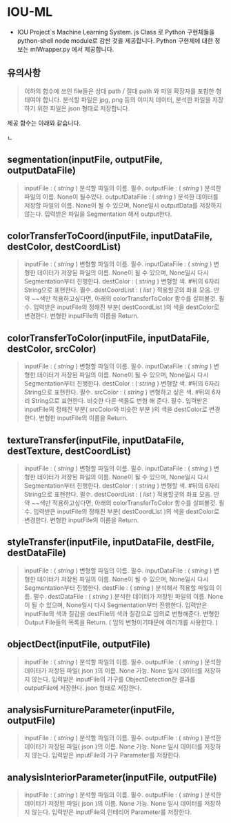# IOU-ML
- IOU Project`s Machine Learning System.
js Class 로 Python 구현체들을 python-shell node module로 감싼 것을 제공합니다. Python 구현체에 대한 정보는 mlWrapper.py 에서 제공합니다.

## 유의사항
> 이하의 함수에 쓰인 file들은 상대 path / 절대 path 와 파일 확장자를 포함한 형태여야 합니다.
> 분석할 파일은 jpg, png 등의 이미지 데이터, 분석한 파일을 저장하기 위한 파일은 json 형태로 저장합니다.

제공 함수는 아래와 같습니다.

ㄴ
## segmentation(inputFile, outputFile, outputDataFile) 
> inputFile : ( *string* ) 분석할 파일의 이름. 필수.
> outputFile : ( *string* ) 분석한 파일의 이름. None이 될수있다.
> outputDataFile : ( *string* ) 분석한 데이터를 저장할 파일의 이름. 
    None이 될 수 있으며, None일시 outputData를 저장하지 않는다.
> 입력받은 파일을 Segmentation 해서 output한다.

## colorTransferToCoord(inputFile, inputDataFile, destColor, destCoordList) 
> inputFile : ( *string* ) 변형할 파일의 이름. 필수.
> inputDataFile : ( *string* ) 변형한 데이터가 저장된 파일의 이름. 
    None이 될 수 있으며, None일시 다시 Segmentation부터 진행한다.
> destColor : ( *string* ) 변형할 색. #뒤의 6자리 String으로 표현한다. 필수.
> destCoordList : ( *list* ) 적용할곳의 좌표 모음. 만약 ~~색만 적용하고싶다면, 아래의 colorTransferToColor 함수를 살펴볼것. 필수.
> 입력받은 inputFile의 정해진 부분( destCoordList )의 색을 destColor로 변경한다.
> 변형한 inputFile의 이름을 Return.

## colorTransferToColor(inputFile, inputDataFile, destColor, srcColor)
> inputFile : ( *string* ) 변형할 파일의 이름. 필수.
> inputDataFile : ( *string* ) 변형한 데이터가 저장된 파일의 이름. 
    None이 될 수 있으며, None일시 다시 Segmentation부터 진행한다.
> destColor : ( *string* ) 변형할 색. #뒤의 6자리 String으로 표현한다. 필수.
> srcColor : ( *string* ) 변형하고 싶은 색. #뒤의 6자리 String으로 표현한다. 비슷한 다른 색들도 변형 해 준다. 필수.
> 입력받은 inputFile의 정해진 부분( srcColor와 비슷한 부분 )의 색을 destColor로 변경한다.
> 변형한 inputFile의 이름을 Return.

## textureTransfer(inputFile, inputDataFile, destTexture, destCoordList)
> inputFile : ( *string* ) 변형할 파일의 이름. 필수.
> inputDataFile : ( *string* ) 변형한 데이터가 저장된 파일의 이름. 
    None이 될 수 있으며, None일시 다시 Segmentation부터 진행한다.
> destColor : ( *string* ) 변형할 색. #뒤의 6자리 String으로 표현한다. 필수.
> destCoordList : ( *list* ) 적용할곳의 좌표 모음. 만약 ~~색만 적용하고싶다면, 아래의 colorTransferToColor 함수를 살펴볼것. 필수.
> 입력받은 inputFile의 정해진 부분( destCoordList )의 색을 destColor로 변경한다.
> 변형한 inputFile의 이름을 Return.

## styleTransfer(inputFile, inputDataFile, destFile, destDataFile)
> inputFile : ( *string* ) 변형할 파일의 이름. 필수.
> inputDataFile : ( *string* ) 변형한 데이터가 저장된 파일의 이름. 
    None이 될 수 있으며, None일시 다시 Segmentation부터 진행한다.
> destFile : ( *string* ) 분석해서 적용할 파일의 이름. 필수.
> destDataFile : ( *string* ) 분석한 데이터가 저장된 파일의 이름. 
    None이 될 수 있으며, None일시 다시 Segmentation부터 진행한다.
> 입력받은 inputFile의 색과 질감을 destFile의 색과 질감으로 임의로 변형해준다. 
> 변형한 Output File들의 목록을 Return. ( 임의 변형이기때문에 여러개를 사용한다. )

## objectDect(inputFile, outputFile) 
> inputFile : ( *string* ) 분석할 파일의 이름. 필수.
> outputFile : ( *string* ) 분석한 데이터가 저장된 파일( json )의 이름. None 가능. None 일시 데이터를 저장하지 않는다.
> 입력받은 inputFile의 가구를 ObjectDetection한 결과를 outputFile에 저장한다. json 형태로 저장한다.

## analysisFurnitureParameter(inputFile, outputFile)
> inputFile : ( *string* ) 분석할 파일의 이름. 필수.
> outputFile : ( *string* ) 분석한 데이터가 저장된 파일( json )의 이름. None 가능. None 일시 데이터를 저장하지 않는다.
> 입력받은 inputFile의 가구 Parameter를 저장한다.

## analysisInteriorParameter(inputFile, outputFile)
> inputFile : ( *string* ) 분석할 파일의 이름. 필수.
> outputFile : ( *string* ) 분석한 데이터가 저장된 파일( json )의 이름. None 가능. None 일시 데이터를 저장하지 않는다.
> 입력받은 inputFile의 인테리어 Parameter를 저장한다.

